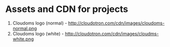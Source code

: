 # Assets and CDN for projects
1. Cloudoms logo (normal) - http://cloudotron.com/cdn/images/cloudoms-normal.png
2. Cloudoms logo (white) - http://cloudotron.com/cdn/images/cloudms-white.png
